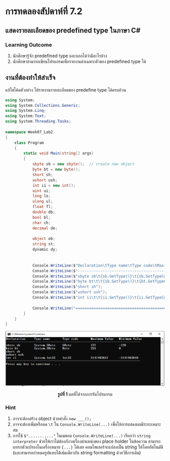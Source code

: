 # การทดลองสัปดาห์ที่ 7.2 #
## แสดงรายละเอียดของ predefined type ในภาษา C#  ##


### Learning Outcome ###
1. นักศึกษารู้จัก predefined type และบอกได้ว่ามีอะไรบ้าง
2. นักศึกษาสามารถเขียนโปรแกรมเพื่อรายงานค่าเฉพาะตัวของ predefined type ได้

## งานที่ต้องทำให้สำเร็จ ##

แก้ไขโค้ดตัวอย่าง ให้รายงานรายละเอียดของ predefine type ได้ครบถ้วน
```cs
using System;
using System.Collections.Generic;
using System.Linq;
using System.Text;
using System.Threading.Tasks;

namespace Week07_Lab2
{
    class Program
    {
        static void Main(string[] args)
        {
            sbyte sb = new sbyte();  // create new object
            byte bt = new byte();
            short sh;
            ushort ush;
            int ii = new int();
            uint ui;
            long lo;
            ulong ul;
            float fl;
            double db;
            bool bl;
            char ch;
            decimal de;

            object ob;
            string st;
            dynamic dy;


            Console.WriteLine($"Declaration\tType name\tType code\tMaximum Value\tMinimum Value");
            Console.WriteLine($"----------------------------------------------------------------------------");
            Console.WriteLine($"sbyte sb\t{sb.GetType()}\t{sb.GetTypeCode()}\t\t{sbyte.MaxValue}\t\t{sbyte.MinValue}");
            Console.WriteLine($"byte bt\t\t{sb.GetType()}\t{bt.GetTypeCode()}\t\t{byte.MaxValue}\t\t{byte.MinValue}");
            Console.WriteLine($"short sh");
            Console.WriteLine($"ushort ush");
            Console.WriteLine($"int ii\t\t{ii.GetType()}\t{ii.GetTypeCode()}\t\t{int.MaxValue}\t{int.MinValue} ");
 
            Console.WriteLine("============================================================================");
        }
    }
}

```

<p align = "center"> <img src ="./pictures/Lab2_Pic1.png"> </p>


<p align = "center"> <b>รูปที่ 1 </b> ผลที่ได้จากการรันโปรแกรม</p>

### Hint ###
1. อาจจะต้องสร้าง object ด้วยคำสั่ง `new ___();`
2. อาจจะต้องเพิ่มหรือลด `\t` ใน `Console.WriteLine(...)` เพื่อให้การแสดงผลมีระยะเหมาะสม
3. การใช้  `$"..........."` ในเมธอด `Console.WriteLine(...)` เรียกว่า `string interpreter` ช่วยให้เราไม่ต้องกังวลเรื่องตำแหน่งของ place holder ในข้อความ สามารถแทรกตัวแปรลงในเครื่องหมาย `{...}` ได้เลย คอมไพเลอร์จะแปลงเป็น string ให้โดยอัตโนมัติ  (และสามารถกำหนดรูปแบบได้้เช่นเดียวกับ string formatting ด้วยวิธีการเดิม)

